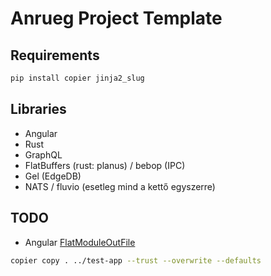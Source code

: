 # Anrueg Project Template

## Requirements

```bash
pip install copier jinja2_slug
```


## Libraries

- Angular
- Rust
- GraphQL
- FlatBuffers (rust: planus) / bebop (IPC)
- Gel (EdgeDB)
- NATS / fluvio (esetleg mind a kettő egyszerre)


## TODO

- Angular [FlatModuleOutFile](https://angular.dev/reference/configs/angular-compiler-options#flatmoduleoutfile)


```bash
copier copy . ../test-app --trust --overwrite --defaults
```
